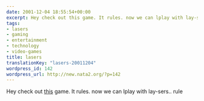 ```yaml
---
date: 2001-12-04 18:55:54+00:00
excerpt: Hey check out this game. It rules. now we can lplay with lay-sers.. rule
tags:
- lasers
- gaming
- entertainment
- technology
- video-games
title: lasers
translationKey: "lasers-20011204"
wordpress_id: 142
wordpress_url: http://new.nata2.org/?p=142
---
```


Hey check out <a href="http://www.input-entertainment.de/laser/laser.html">this</a> game. It rules. now we can lplay with lay-sers.. rule